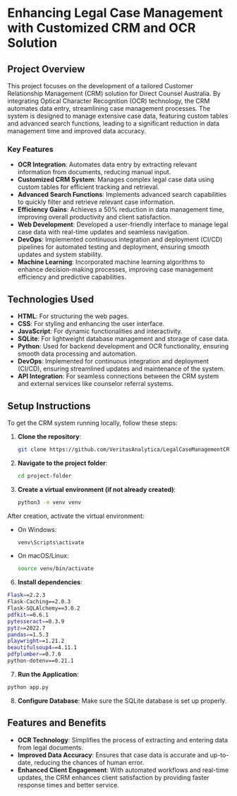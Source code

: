 # Enhancing Legal Case Management with Customized CRM and OCR Solution

## Project Overview

This project focuses on the development of a tailored Customer Relationship Management (CRM) solution for Direct Counsel Australia. By integrating Optical Character Recognition (OCR) technology, the CRM automates data entry, streamlining case management processes. The system is designed to manage extensive case data, featuring custom tables and advanced search functions, leading to a significant reduction in data management time and improved data accuracy.

### **Key Features**
- **OCR Integration**: Automates data entry by extracting relevant information from documents, reducing manual input.
- **Customized CRM System**: Manages complex legal case data using custom tables for efficient tracking and retrieval.
- **Advanced Search Functions**: Implements advanced search capabilities to quickly filter and retrieve relevant case information.
- **Efficiency Gains**: Achieves a 50% reduction in data management time, improving overall productivity and client satisfaction.
- **Web Development**: Developed a user-friendly interface to manage legal case data with real-time updates and seamless navigation.
- **DevOps**: Implemented continuous integration and deployment (CI/CD) pipelines for automated testing and deployment, ensuring smooth updates and system stability.
- **Machine Learning**: Incorporated machine learning algorithms to enhance decision-making processes, improving case management efficiency and predictive capabilities.

## Technologies Used
- **HTML**: For structuring the web pages.
- **CSS**: For styling and enhancing the user interface.
- **JavaScript**: For dynamic functionalities and interactivity.
- **SQLite**: For lightweight database management and storage of case data.
- **Python**: Used for backend development and OCR functionality, ensuring smooth data processing and automation.
- **DevOps**: Implemented for continuous integration and deployment (CI/CD), ensuring streamlined updates and maintenance of the system.
- **API Integration**: For seamless connections between the CRM system and external services like counselor referral systems.

## Setup Instructions

To get the CRM system running locally, follow these steps:

1. **Clone the repository**:
   ```bash
   git clone https://github.com/VeritasAnalytica/LegalCaseManagementCRM.git
   ```
2. **Navigate to the project folder**:
   ```bash
   cd project-folder
   ```
4. **Create a virtual environment (if not already created)**:
   ```bash
   python3 -m venv venv
   ```
After creation, activate the virtual environment:
  
  - On Windows:
     ```bash
     venv\Scripts\activate
     ```
  - On macOS/Linux:
    ```bash
    source venv/bin/activate
    ```
6. **Install dependencies**:
```bash
Flask==2.2.3
Flask-Caching==2.0.3
Flask-SQLAlchemy==3.0.2
pdfkit==0.6.1
pytesseract==0.3.9
pytz==2022.7
pandas==1.5.3
playwright==1.21.2
beautifulsoup4==4.11.1
pdfplumber==0.7.6
python-dotenv==0.21.1
```
7. **Run the Application**:
  ```bash
  python app.py
  ```
8. **Configure Database**:
   Make sure the SQLite database is set up properly.

## Features and Benefits

- **OCR Technology**: Simplifies the process of extracting and entering data from legal documents.
- **Improved Data Accuracy**: Ensures that case data is accurate and up-to-date, reducing the chances of human error.
- **Enhanced Client Engagement**: With automated workflows and real-time updates, the CRM enhances client satisfaction by providing faster response times and better service.

